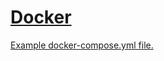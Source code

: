 # [Docker](https://hub.docker.com/r/bex1111/bex-note)

[Example docker-compose.yml file.](https://github.com/bex1111/bex-note/blob/main/docker-compose.yml)